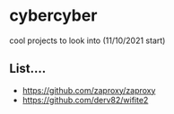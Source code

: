 # cybercyber
cool projects to look into (11/10/2021 start)


## List....
- https://github.com/zaproxy/zaproxy
- https://github.com/derv82/wifite2
